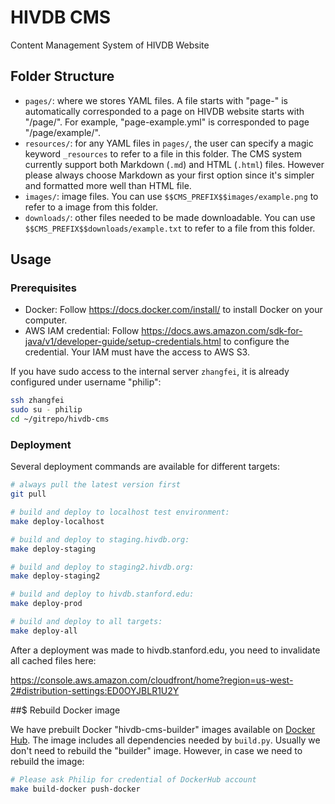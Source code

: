 # HIVDB CMS

Content Management System of HIVDB Website


## Folder Structure

- `pages/`: where we stores YAML files. A file starts with "page-" is
  automatically corresponded to a page on HIVDB website starts with "/page/".
  For example, "page-example.yml" is corresponded to page "/page/example/".
- `resources/`: for any YAML files in `pages/`, the user can specify a magic
  keyword `_resources` to refer to a file in this folder. The CMS system
  currently support both Markdown (`.md`) and HTML (`.html`) files. However
  please always choose Markdown as your first option since it's simpler and
  formatted more well than HTML file.
- `images/`: image files. You can use `$$CMS_PREFIX$$images/example.png` to
  refer to a image from this folder.
- `downloads/`: other files needed to be made downloadable. You can use
  `$$CMS_PREFIX$$downloads/example.txt` to refer to a file from this folder.

## Usage

### Prerequisites

- Docker: Follow https://docs.docker.com/install/ to install Docker on your
  computer.
- AWS IAM credential: Follow https://docs.aws.amazon.com/sdk-for-java/v1/developer-guide/setup-credentials.html
  to configure the credential. Your IAM must have the access to AWS S3.

If you have sudo access to the internal server `zhangfei`, it is already
configured under username "philip":

```bash
ssh zhangfei
sudo su - philip
cd ~/gitrepo/hivdb-cms
```

### Deployment

Several deployment commands are available for different targets:

```bash
# always pull the latest version first
git pull

# build and deploy to localhost test environment:
make deploy-localhost

# build and deploy to staging.hivdb.org:
make deploy-staging

# build and deploy to staging2.hivdb.org:
make deploy-staging2

# build and deploy to hivdb.stanford.edu:
make deploy-prod

# build and deploy to all targets:
make deploy-all
```

After a deployment was made to hivdb.stanford.edu, you need to invalidate all cached files here:

https://console.aws.amazon.com/cloudfront/home?region=us-west-2#distribution-settings:ED0OYJBLR1U2Y

##$ Rebuild Docker image

We have prebuilt Docker "hivdb-cms-builder" images available on
[Docker Hub][docker-hub-link]. The image includes all dependencies needed by
`build.py`. Usually we don't need to rebuild the "builder" image. However,
in case we need to rebuild the image:

```bash
# Please ask Philip for credential of DockerHub account
make build-docker push-docker
```

[docker-hub-link]: https://hub.docker.com/r/hivdb/hivdb-cms-builder
